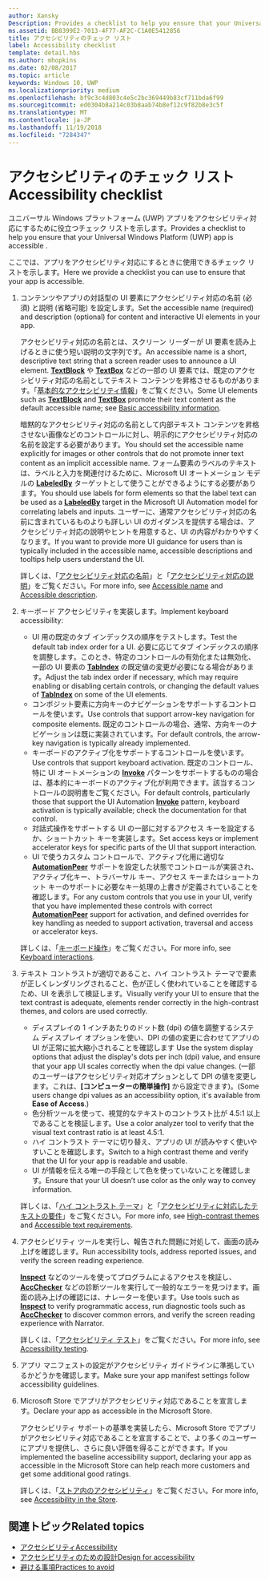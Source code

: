 ```yaml
---
author: Xansky
Description: Provides a checklist to help you ensure that your Universal Windows Platform (UWP) app is accessible.
ms.assetid: BB8399E2-7013-4F77-AF2C-C1A0E5412856
title: アクセシビリティのチェック リスト
label: Accessibility checklist
template: detail.hbs
ms.author: mhopkins
ms.date: 02/08/2017
ms.topic: article
keywords: Windows 10, UWP
ms.localizationpriority: medium
ms.openlocfilehash: bf9c3c4d803c4e5c2bc369449b83cf711bda6f99
ms.sourcegitcommit: ed0304b8a214c03b8aab74b8ef12c9f82b8e3c5f
ms.translationtype: MT
ms.contentlocale: ja-JP
ms.lasthandoff: 11/19/2018
ms.locfileid: "7284347"
---
```

# <a name="accessibility-checklist"></a><span data-ttu-id="cd62f-103">アクセシビリティのチェック リスト</span><span class="sxs-lookup"><span data-stu-id="cd62f-103">Accessibility checklist</span></span>



<span data-ttu-id="cd62f-104">ユニバーサル Windows プラットフォーム (UWP) アプリをアクセシビリティ対応にするために役立つチェック リストを示します。</span><span class="sxs-lookup"><span data-stu-id="cd62f-104">Provides a checklist to help you ensure that your Universal Windows Platform (UWP) app is accessible .</span></span>

<span data-ttu-id="cd62f-105">ここでは、アプリをアクセシビリティ対応にするときに使用できるチェック リストを示します。</span><span class="sxs-lookup"><span data-stu-id="cd62f-105">Here we provide a checklist you can use to ensure that your app is accessible.</span></span>

1.  <span data-ttu-id="cd62f-106">コンテンツやアプリの対話型の UI 要素にアクセシビリティ対応の名前 (必須) と説明 (省略可能) を設定します。</span><span class="sxs-lookup"><span data-stu-id="cd62f-106">Set the accessible name (required) and description (optional) for content and interactive UI elements in your app.</span></span>

    <span data-ttu-id="cd62f-107">アクセシビリティ対応の名前とは、スクリーン リーダーが UI 要素を読み上げるときに使う短い説明の文字列です。</span><span class="sxs-lookup"><span data-stu-id="cd62f-107">An accessible name is a short, descriptive text string that a screen reader uses to announce a UI element.</span></span> <span data-ttu-id="cd62f-108">[**TextBlock**](https://msdn.microsoft.com/library/windows/apps/BR209652) や [**TextBox**](https://msdn.microsoft.com/library/windows/apps/BR209683) などの一部の UI 要素では、既定のアクセシビリティ対応の名前としてテキスト コンテンツを昇格させるものがあります。「[基本的なアクセシビリティ情報](basic-accessibility-information.md#name_from_inner_text)」をご覧ください。</span><span class="sxs-lookup"><span data-stu-id="cd62f-108">Some UI elements such as [**TextBlock**](https://msdn.microsoft.com/library/windows/apps/BR209652) and [**TextBox**](https://msdn.microsoft.com/library/windows/apps/BR209683) promote their text content as the default accessible name; see [Basic accessibility information](basic-accessibility-information.md#name_from_inner_text).</span></span>

    <span data-ttu-id="cd62f-109">暗黙的なアクセシビリティ対応の名前として内部テキスト コンテンツを昇格させない画像などのコントロールに対し、明示的にアクセシビリティ対応の名前を設定する必要があります。</span><span class="sxs-lookup"><span data-stu-id="cd62f-109">You should set the accessible name explicitly for images or other controls that do not promote inner text content as an implicit accessible name.</span></span> <span data-ttu-id="cd62f-110">フォーム要素のラベルのテキストは、ラベルと入力を関連付けるために、Microsoft UI オートメーション モデルの [**LabeledBy**](https://msdn.microsoft.com/library/windows/apps/Hh759769) ターゲットとして使うことができるようにする必要があります。</span><span class="sxs-lookup"><span data-stu-id="cd62f-110">You should use labels for form elements so that the label text can be used as a [**LabeledBy**](https://msdn.microsoft.com/library/windows/apps/Hh759769) target in the Microsoft UI Automation model for correlating labels and inputs.</span></span> <span data-ttu-id="cd62f-111">ユーザーに、通常アクセシビリティ対応の名前に含まれているものよりも詳しい UI のガイダンスを提供する場合は、アクセシビリティ対応の説明やヒントを用意すると、UI の内容がわかりやすくなります。</span><span class="sxs-lookup"><span data-stu-id="cd62f-111">If you want to provide more UI guidance for users than is typically included in the accessible name, accessible descriptions and tooltips help users understand the UI.</span></span>

    <span data-ttu-id="cd62f-112">詳しくは、「[アクセシビリティ対応の名前](basic-accessibility-information.md#accessible_name)」と「[アクセシビリティ対応の説明](basic-accessibility-information.md)」をご覧ください。</span><span class="sxs-lookup"><span data-stu-id="cd62f-112">For more info, see [Accessible name](basic-accessibility-information.md#accessible_name) and [Accessible description](basic-accessibility-information.md).</span></span>

2.  <span data-ttu-id="cd62f-113">キーボード アクセシビリティを実装します。</span><span class="sxs-lookup"><span data-stu-id="cd62f-113">Implement keyboard accessibility:</span></span>

    * <span data-ttu-id="cd62f-114">UI 用の既定のタブ インデックスの順序をテストします。</span><span class="sxs-lookup"><span data-stu-id="cd62f-114">Test the default tab index order for a UI.</span></span> <span data-ttu-id="cd62f-115">必要に応じてタブ インデックスの順序を調整します。このとき、特定のコントロールの有効化または無効化、一部の UI 要素の [**TabIndex**](https://msdn.microsoft.com/library/windows/apps/BR209461) の既定値の変更が必要になる場合があります。</span><span class="sxs-lookup"><span data-stu-id="cd62f-115">Adjust the tab index order if necessary, which may require enabling or disabling certain controls, or changing the default values of [**TabIndex**](https://msdn.microsoft.com/library/windows/apps/BR209461) on some of the UI elements.</span></span>
    * <span data-ttu-id="cd62f-116">コンポジット要素に方向キーのナビゲーションをサポートするコントロールを使います。</span><span class="sxs-lookup"><span data-stu-id="cd62f-116">Use controls that support arrow-key navigation for composite elements.</span></span> <span data-ttu-id="cd62f-117">既定のコントロールの場合、通常、方向キーのナビゲーションは既に実装されています。</span><span class="sxs-lookup"><span data-stu-id="cd62f-117">For default controls, the arrow-key navigation is typically already implemented.</span></span>
    * <span data-ttu-id="cd62f-118">キーボードのアクティブ化をサポートするコントロールを使います。</span><span class="sxs-lookup"><span data-stu-id="cd62f-118">Use controls that support keyboard activation.</span></span> <span data-ttu-id="cd62f-119">既定のコントロール、特に UI オートメーションの [**Invoke**](https://msdn.microsoft.com/library/windows/apps/BR242582) パターンをサポートするものの場合は、基本的にキーボードのアクティブ化が利用できます。該当するコントロールの説明書をご覧ください。</span><span class="sxs-lookup"><span data-stu-id="cd62f-119">For default controls, particularly those that support the UI Automation [**Invoke**](https://msdn.microsoft.com/library/windows/apps/BR242582) pattern, keyboard activation is typically available; check the documentation for that control.</span></span>
    * <span data-ttu-id="cd62f-120">対話式操作をサポートする UI の一部に対するアクセス キーを設定するか、ショートカット キーを実装します。</span><span class="sxs-lookup"><span data-stu-id="cd62f-120">Set access keys or implement accelerator keys for specific parts of the UI that support interaction.</span></span>
    * <span data-ttu-id="cd62f-121">UI で使うカスタム コントロールで、アクティブ化用に適切な [**AutomationPeer**](https://msdn.microsoft.com/library/windows/apps/BR209185) サポートを設定した状態でコントロールが実装され、アクティブ化キー、トラバーサル キー、アクセス キーまたはショートカット キーのサポートに必要なキー処理の上書きが定義されていることを確認します。</span><span class="sxs-lookup"><span data-stu-id="cd62f-121">For any custom controls that you use in your UI, verify that you have implemented these controls with correct [**AutomationPeer**](https://msdn.microsoft.com/library/windows/apps/BR209185) support for activation, and defined overrides for key handling as needed to support activation, traversal and access or accelerator keys.</span></span>

    <span data-ttu-id="cd62f-122">詳しくは、「[キーボード操作](https://msdn.microsoft.com/library/windows/apps/Mt185607)」をご覧ください。</span><span class="sxs-lookup"><span data-stu-id="cd62f-122">For more info, see [Keyboard interactions](https://msdn.microsoft.com/library/windows/apps/Mt185607).</span></span>

3.  <span data-ttu-id="cd62f-123">テキスト コントラストが適切であること、ハイ コントラスト テーマで要素が正しくレンダリングされること、色が正しく使われていることを確認するため、UI を表示して検証します。</span><span class="sxs-lookup"><span data-stu-id="cd62f-123">Visually verify your UI to ensure that the text contrast is adequate, elements render correctly in the high-contrast themes, and colors are used correctly.</span></span>

    * <span data-ttu-id="cd62f-124">ディスプレイの 1 インチあたりのドット数 (dpi) の値を調整するシステム ディスプレイ オプションを使い、DPI の値の変更に合わせてアプリの UI が正常に拡大縮小されることを確認します </span><span class="sxs-lookup"><span data-stu-id="cd62f-124">Use the system display options that adjust the display's dots per inch (dpi) value, and ensure that your app UI scales correctly when the dpi value changes.</span></span> <span data-ttu-id="cd62f-125">(一部のユーザーはアクセシビリティ対応オプションとして DPI の値を変更します。これは、**[コンピューターの簡単操作]** から設定できます)。</span><span class="sxs-lookup"><span data-stu-id="cd62f-125">(Some users change dpi values as an accessibility option, it's available from **Ease of Access**.)</span></span>
    * <span data-ttu-id="cd62f-126">色分析ツールを使って、視覚的なテキストのコントラスト比が 4.5:1 以上であることを検証します。</span><span class="sxs-lookup"><span data-stu-id="cd62f-126">Use a color analyzer tool to verify that the visual text contrast ratio is at least 4.5:1.</span></span>
    * <span data-ttu-id="cd62f-127">ハイ コントラスト テーマに切り替え、アプリの UI が読みやすく使いやすいことを確認します。</span><span class="sxs-lookup"><span data-stu-id="cd62f-127">Switch to a high contrast theme and verify that the UI for your app is readable and usable.</span></span>
    * <span data-ttu-id="cd62f-128">UI が情報を伝える唯一の手段として色を使っていないことを確認します。</span><span class="sxs-lookup"><span data-stu-id="cd62f-128">Ensure that your UI doesn’t use color as the only way to convey information.</span></span>

    <span data-ttu-id="cd62f-129">詳しくは、「[ハイ コントラスト テーマ](high-contrast-themes.md)」と「[アクセシビリティに対応したテキストの要件](accessible-text-requirements.md)」をご覧ください。</span><span class="sxs-lookup"><span data-stu-id="cd62f-129">For more info, see [High-contrast themes](high-contrast-themes.md) and [Accessible text requirements](accessible-text-requirements.md).</span></span>

4.  <span data-ttu-id="cd62f-130">アクセシビリティ ツールを実行し、報告された問題に対処して、画面の読み上げを確認します。</span><span class="sxs-lookup"><span data-stu-id="cd62f-130">Run accessibility tools, address reported issues, and verify the screen reading experience.</span></span>

    <span data-ttu-id="cd62f-131">[**Inspect**](https://msdn.microsoft.com/library/windows/desktop/Dd318521) などのツールを使ってプログラムによるアクセスを検証し、[**AccChecker**](https://msdn.microsoft.com/library/windows/desktop/Hh920985) などの診断ツールを実行して一般的なエラーを見つけます。画面の読み上げの確認には、ナレーターを使います。</span><span class="sxs-lookup"><span data-stu-id="cd62f-131">Use tools such as [**Inspect**](https://msdn.microsoft.com/library/windows/desktop/Dd318521) to verify programmatic access, run diagnostic tools such as [**AccChecker**](https://msdn.microsoft.com/library/windows/desktop/Hh920985) to discover common errors, and verify the screen reading experience with Narrator.</span></span>

    <span data-ttu-id="cd62f-132">詳しくは、「[アクセシビリティ テスト](accessibility-testing.md)」をご覧ください。</span><span class="sxs-lookup"><span data-stu-id="cd62f-132">For more info, see [Accessibility testing](accessibility-testing.md).</span></span>

5.  <span data-ttu-id="cd62f-133">アプリ マニフェストの設定がアクセシビリティ ガイドラインに準拠しているかどうかを確認します。</span><span class="sxs-lookup"><span data-stu-id="cd62f-133">Make sure your app manifest settings follow accessibility guidelines.</span></span>

6.  <span data-ttu-id="cd62f-134">Microsoft Store でアプリがアクセシビリティ対応であることを宣言します。</span><span class="sxs-lookup"><span data-stu-id="cd62f-134">Declare your app as accessible in the Microsoft Store.</span></span>

    <span data-ttu-id="cd62f-135">アクセシビリティ サポートの基準を実装したら、Microsoft Store でアプリがアクセシビリティ対応であることを宣言することで、より多くのユーザーにアプリを提供し、さらに良い評価を得ることができます。</span><span class="sxs-lookup"><span data-stu-id="cd62f-135">If you implemented the baseline accessibility support, declaring your app as accessible in the Microsoft Store can help reach more customers and get some additional good ratings.</span></span>

    <span data-ttu-id="cd62f-136">詳しくは、「[ストア内のアクセシビリティ](accessibility-in-the-store.md)」をご覧ください。</span><span class="sxs-lookup"><span data-stu-id="cd62f-136">For more info, see [Accessibility in the Store](accessibility-in-the-store.md).</span></span>

<span id="related_topics"/>

## <a name="related-topics"></a><span data-ttu-id="cd62f-137">関連トピック</span><span class="sxs-lookup"><span data-stu-id="cd62f-137">Related topics</span></span>  
* [<span data-ttu-id="cd62f-138">アクセシビリティ</span><span class="sxs-lookup"><span data-stu-id="cd62f-138">Accessibility</span></span>](accessibility.md)
* [<span data-ttu-id="cd62f-139">アクセシビリティのための設計</span><span class="sxs-lookup"><span data-stu-id="cd62f-139">Design for accessibility</span></span>](https://msdn.microsoft.com/library/windows/apps/Hh700407)
* [<span data-ttu-id="cd62f-140">避ける事項</span><span class="sxs-lookup"><span data-stu-id="cd62f-140">Practices to avoid</span></span>](practices-to-avoid.md) 
